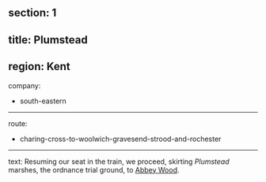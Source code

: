 section: 1
----
title: Plumstead
----
region: Kent
----
company:
- south-eastern
----
route:
- charing-cross-to-woolwich-gravesend-strood-and-rochester
----
text: Resuming our seat in the train, we proceed, skirting *Plumstead* marshes, the ordnance trial ground, to [Abbey Wood](/stations/abbey-wood).
